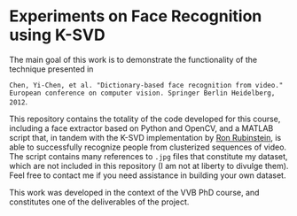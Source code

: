 Experiments on Face Recognition using K-SVD
===

The main goal of this work is to demonstrate the functionality of the technique presented in

`Chen, Yi-Chen, et al. "Dictionary-based face recognition from video." European conference on computer vision. Springer Berlin Heidelberg, 2012`.

This repository contains the totality of the code developed for this course, including a face extractor based on Python and OpenCV, and a MATLAB script that, in tandem with the K-SVD implementation by [Ron Rubinstein](http://www.cs.technion.ac.il/~ronrubin/software.html), is able to successfully recognize people from clusterized sequences of video. The script contains many references to `.jpg` files that constitute my dataset, which are not included in this repository (I am not at liberty to divulge them). Feel free to contact me if you need assistance in building your own dataset.

This work was developed in the context of the VVB PhD course, and constitutes one of the deliverables of the project.

